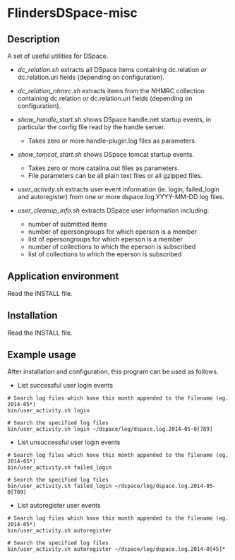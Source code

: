 FlindersDSpace-misc
===================

Description
-----------
A set of useful utilities for DSpace.

- *dc_relation.sh* extracts all DSpace items containing dc.relation
  *or* dc.relation.uri fields (depending on configuration).

- *dc_relation_nhmrc.sh* extracts items from the NHMRC collection
  containing dc.relation *or* dc.relation.uri fields (depending on
  configuration).

- *show_handle_start.sh* shows DSpace handle.net startup events,
  in particular the config file read by the handle server.
  * Takes zero or more handle-plugin.log files as parameters.

- *show_tomcat_start.sh* shows DSpace tomcat startup events.
  * Takes zero or more catalina.out files as parameters.
  * File parameters can be all plain text files or all gzipped files.

- *user_activity.sh* extracts user event information (ie. login, failed_login
  and autoregister) from one or more dspace.log.YYYY-MM-DD log files.

- *user_cleanup_info.sh* extracts DSpace user information including:
  * number of submitted items
  * number of epersongroups for which eperson is a member
  * list of epersongroups for which eperson is a member
  * number of collections to which the eperson is subscribed
  * list of collections to which the eperson is subscribed

Application environment
-----------------------
Read the INSTALL file.


Installation
------------
Read the INSTALL file.


Example usage
-------------

After installation and configuration, this program can be used as follows.

- List successful user login events
```
# Search log files which have this month appended to the filename (eg. 2014-05*)
bin/user_activity.sh login

# Search the specified log files
bin/user_activity.sh login ~/dspace/log/dspace.log.2014-05-0[789]
```

- List unsuccessful user login events
```
# Search log files which have this month appended to the filename (eg. 2014-05*)
bin/user_activity.sh failed_login

# Search the specified log files
bin/user_activity.sh failed_login ~/dspace/log/dspace.log.2014-05-0[789]
```

- List autoregister user events
```
# Search log files which have this month appended to the filename (eg. 2014-05*)
bin/user_activity.sh autoregister

# Search the specified log files
bin/user_activity.sh autoregister ~/dspace/log/dspace.log.2014-0[45]*
```

